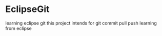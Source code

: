 # EclipseGit
learning eclipse git 
this project intends for git  commit pull push learning from eclipse
